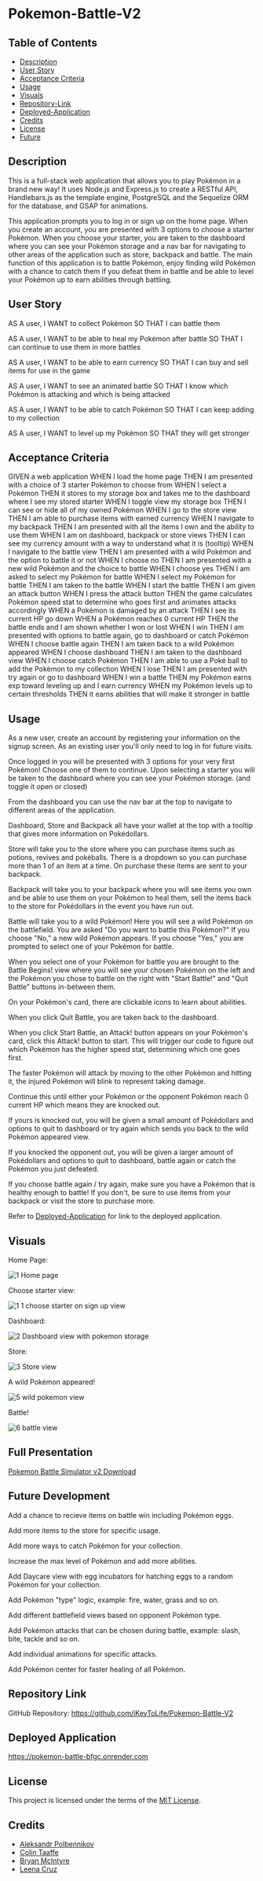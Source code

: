 # Pokemon-Battle-V2

## Table of Contents
- [Description](#description)
- [User Story](#user-story)
- [Acceptance Criteria](#acceptance-criteria)
- [Usage](#usage)
- [Visuals](#visuals)
- [Repository-Link](#repository-link)
- [Deployed-Application](#deployed-application)
- [Credits](#deployed-application)
- [License](#license)
- [Future](#future-development)


## Description

This is a full-stack web application that allows you to play Pokémon in a brand new way! It uses Node.js and Express.js to create a RESTful API, Handlebars.js as the template engine, PostgreSQL and the Sequelize ORM for the database, and GSAP for animations.

This application prompts you to log in or sign up on the home page. When you create an account, you are presented with 3 options to choose a starter Pokémon. When you choose your starter, you are taken to the dashboard where you can see your Pokémon storage and a nav bar for navigating to other areas of the application such as store, backpack and battle. The main function of this application is to battle Pokémon, enjoy finding wild Pokémon with a chance to catch them if you defeat them in battle and be able to level your Pokémon up to earn abilities through battling.

## User Story

AS A user,
I WANT to collect Pokémon 
SO THAT I can battle them

AS A user,
I WANT to be able to heal my Pokémon after battle
SO THAT I can continue to use them in more battles

AS A user,
I WANT to be able to earn currency
SO THAT I can buy and sell items for use in the game

AS A user,
I WANT to see an animated battle
SO THAT I know which Pokémon is attacking and which is being attacked

AS A user, 
I WANT to be able to catch Pokémon
SO THAT I can keep adding to my collection

AS A user,
I WANT to level up my Pokémon
SO THAT they will get stronger


## Acceptance Criteria

GIVEN a web application
WHEN I load the home page
THEN I am presented with a choice of 3 starter Pokémon to choose from
WHEN I select a Pokémon
THEN it stores to my storage box and takes me to the dashboard where I see my stored starter
WHEN I toggle view my storage box
THEN I can see or hide all of my owned Pokémon
WHEN I go to the store view
THEN I am able to purchase items with earned currency
WHEN I navigate to my backpack
THEN I am presented with all the items I own and the ability to use them
WHEN I am on dashboard, backpack or store views
THEN I can see my currency amount with a way to understand what it is (tooltip)
WHEN I navigate to the battle view
THEN I am presented with a wild Pokémon and the option to battle it or not
WHEN I choose no
THEN I am presented with a new wild Pokémon and the choice to battle
WHEN I choose yes
THEN I am asked to select my Pokémon for battle
WHEN I select my Pokémon for battle
THEN I am taken to the battle
WHEN I start the battle
THEN I am given an attack button
WHEN I press the attack button
THEN the game calculates Pokémon speed stat to determine who goes first and animates attacks accordingly
WHEN a Pokémon is damaged by an attack
THEN I see its current HP go down
WHEN a Pokémon reaches 0 current HP
THEN the battle ends and I am shown whether I won or lost
WHEN I win
THEN I am presented with options to battle again, go to dashboard or catch Pokémon
WHEN I choose battle again
THEN I am taken back to a wild Pokémon appeared
WHEN I choose dashboard
THEN I am taken to the dashboard view
WHEN I choose catch Pokémon
THEN I am able to use a Poké ball to add the Pokémon to my collection
WHEN I lose
THEN I am presented with try again or go to dashboard
WHEN I win a battle
THEN my Pokémon earns exp toward leveling up and I earn currency
WHEN my Pokémon levels up to certain thresholds
THEN it earns abilities that will make it stronger in battle


## Usage

As a new user, create an account by registering your information on the signup screen. As an existing user you'll only need to log in for future visits.

Once logged in you will be presented with 3 options for your very first Pokémon! Choose one of them to continue. Upon selecting a starter you will be taken to the dashboard where you can see your Pokémon storage. (and toggle it open or closed)

From the dashboard you can use the nav bar at the top to navigate to different areas of the application. 

Dashboard, Store and Backpack all have your wallet at the top with a tooltip that gives more information on Pokédollars.

Store will take you to the store where you can purchase items such as potions, revives and pokéballs. There is a dropdown so you can purchase more than 1 of an item at a time. On purchase these items are sent to your backpack.

Backpack will take you to your backpack where you will see items you own and be able to use them on your Pokémon to heal them, sell the items back to the store for Pokédollars in the event you have run out.

Battle will take you to a wild Pokémon! Here you will see a wild Pokémon on the battlefield. You are asked "Do you want to battle this Pokémon?" If you choose "No," a new wild Pokémon appears. If you choose "Yes," you are prompted to select one of your Pokémon for battle.

When you select one of your Pokémon for battle you are brought to the Battle Begins! view where you will see your chosen Pokémon on the left and the Pokémon you chose to battle on the right with "Start Battle!" and "Quit Battle" buttons in-between them.

On your Pokémon's card, there are clickable icons to learn about abilities.

When you click Quit Battle, you are taken back to the dashboard.

When you click Start Battle, an Attack! button appears on your Pokémon's card, click this Attack! button to start. This will trigger our code to figure out which Pokémon has the higher speed stat, determining which one goes first.

The faster Pokémon will attack by moving to the other Pokémon and hitting it, the injured Pokémon will blink to represent taking damage.

Continue this until either your Pokémon or the opponent Pokémon reach 0 current HP which means they are knocked out.

If yours is knocked out, you will be given a small amount of Pokédollars and options to quit to dashboard or try again which sends you back to the wild Pokémon appeared view.

If you knocked the opponent out, you will be given a larger amount of Pokédollars and options to quit to dashboard, battle again or catch the Pokémon you just defeated. 

If you choose battle again / try again, make sure you have a Pokémon that is healthy enough to battle! If you don't, be sure to use items from your backpack or visit the store to purchase more.

Refer to [Deployed-Application](#deployed-application) for link to the deployed application.


## Visuals

Home Page:

![1 Home page](https://github.com/user-attachments/assets/cc1ac5cd-9e43-4a69-afdb-d0278d7444f7)

Choose starter view:

![1 1 choose starter on sign up view](https://github.com/user-attachments/assets/0b86c3ed-b5d0-4171-9814-5418e43a4dfa)

Dashboard:

![2 Dashboard view with pokemon storage](https://github.com/user-attachments/assets/bad4973a-5352-4371-a668-4a4c1efc1ea1)

Store:

![3 Store view](https://github.com/user-attachments/assets/3ede3c5c-dde0-4cd6-b576-ebc2b703e957)

A wild Pokémon appeared!

![5 wild pokemon view](https://github.com/user-attachments/assets/082a4903-277d-48c9-a30d-a74b1bd9a946)

Battle!

![6 battle view](https://github.com/user-attachments/assets/864efae2-71cd-4fcb-a197-2958439f8258)

## Full Presentation 

[Pokemon Battle Simulator v2 Download](./assets/Pokemon%20Battle%20v2.pdf)

## Future Development

Add a chance to recieve items on battle win including Pokémon eggs.

Add more items to the store for specific usage.

Add more ways to catch Pokémon for your collection.

Increase the max level of Pokémon and add more abilities.

Add Daycare view with egg incubators for hatching eggs to a random Pokémon for your collection.

Add Pokémon "type" logic, example: fire, water, grass and so on.

Add different battlefield views based on opponent Pokémon type.

Add Pokémon attacks that can be chosen during battle, example: slash, bite, tackle and so on.

Add individual animations for specific attacks.

Add Pokémon center for faster healing of all Pokémon.

## Repository Link

GitHub Repository:
https://github.com/iKeyToLife/Pokemon-Battle-V2

## Deployed Application

https://pokemon-battle-bfgc.onrender.com

## License

This project is licensed under the terms of the [MIT License](LICENSE).

## Credits

- [Aleksandr Polbennikov](https://github.com/iKeyToLife)
- [Colin Taaffe](https://github.com/ColinBurner)
- [Bryan McIntyre](https://github.com/bryan-mcintyre)
- [Leena Cruz](https://github.com/LeenaCruz)


